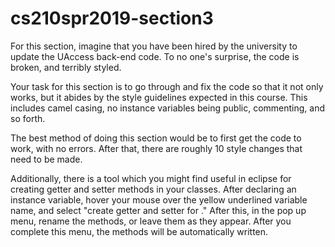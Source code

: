 # cs210spr2019-section3
For this section, imagine that you have been hired by the university to update the UAccess back-end code. To no one's surprise, the code is broken, and terribly styled.

Your task for this section is to go through and fix the code so that it not only works, but it abides by the style guidelines expected in this course. This includes camel casing, no instance variables being public, commenting, and so forth. 

The best method of doing this section would be to first get the code to work, with no errors. After that, there are roughly 10 style changes that need to be made.

Additionally, there is a tool which you might find useful in eclipse for creating getter and setter methods in your classes. After declaring an instance variable, hover your mouse over the yellow underlined variable name, and select "create getter and setter for <varName>." After this, in the pop up menu, rename the methods, or leave them as they appear. After you complete this menu, the methods will be automatically written.
